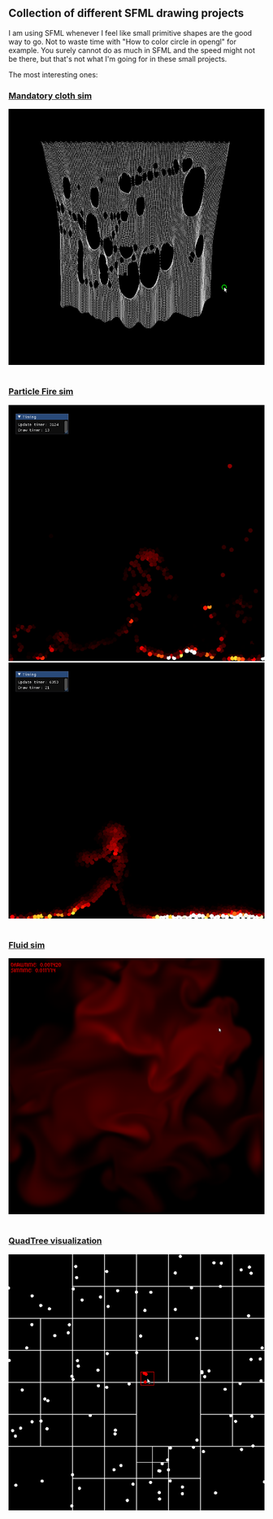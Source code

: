 ## Collection of different SFML drawing projects

I am using SFML whenever I feel like small primitive shapes are the good way to
go. Not to waste time with "How to color circle in opengl" for example.
You surely cannot do as much in SFML and the speed might not be there, but
that's not what I'm going for in these small projects.

The most interesting ones:

### [Mandatory cloth sim](./Cloth/)

![cloth](./Cloth/pics/cloth1.jpg)
#

### [Particle Fire sim](./Fire/)

![fire](./Fire/pics/fire1.jpg)
![fire2](./Fire/pics/fire2.jpg)
#

### [Fluid sim](./DummyFluid/)

![fluid](./DummyFluid/pics/fluid1.jpg)
#

### [QuadTree visualization](./QuadTree/)

![qt](./QuadTree/pics/qt1.jpg)
#
